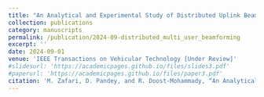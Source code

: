 ```yaml
---
title: "An Analytical and Experimental Study of Distributed Uplink Beamforming in the Presence of Carrier Frequency Offsets"
collection: publications
category: manuscripts
permalink: /publication/2024-09-distributed_multi_user_beamforming
excerpt: ''
date: 2024-09-01
venue: 'IEEE Transactions on Vehicular Technology [Under Review]'
#slidesurl: 'https://academicpages.github.io/files/slides3.pdf'
#paperurl: 'https://academicpages.github.io/files/paper3.pdf'
citation: 'M. Zafari, D. Pandey, and R. Doost-Mohammady, “An Analytical and Experimental Study of Distributed Uplink Beamforming in the Presence of Carrier Frequency Offsets,” submitted to IEEE Transactions on Vehicular Technology, September 2024.'
---
```

